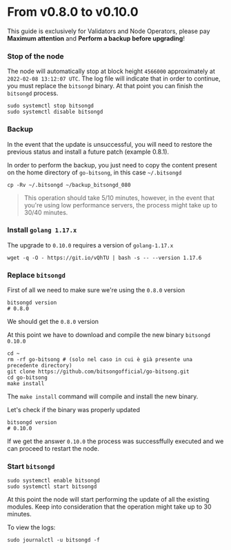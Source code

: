# From v0.8.0 to v0.10.0

This guide is exclusively for Validators and Node Operators, please pay **Maximum attention** and **Perform a backup before upgrading**!

### Stop of the node

The node will automatically stop at block height `4566000` approximately at `2022-02-08 13:12:07 UTC`. The log file will indicate that in order to continue, you must replace the `bitsongd` binary. At that point you can finish the `bitsongd` process.

```
sudo systemctl stop bitsongd
sudo systemctl disable bitsongd
```

### Backup

In the event that the update is unsuccessful, you will need to restore the previous status and install a future patch (example 0.8.1).

In order to perform the backup, you just need to copy the content present on the home directory of `go-bitsong`, in this case `~/.bitsongd`

```
cp -Rv ~/.bitsongd ~/backup_bitsongd_080
```

> This operation should take 5/10 minutes, however, in the event that you're using low performance servers, the process might take up to 30/40 minutes.

### Install `golang 1.17.x`

The upgrade to `0.10.0` requires a version of `golang-1.17.x`

```
wget -q -O - https://git.io/vQhTU | bash -s -- --version 1.17.6
```

### Replace `bitsongd`

First of all we need to make sure we're using the `0.8.0` version

```
bitsongd version
# 0.8.0
```

We should get the `0.8.0` version

At this point we have to download and compile the new binary `bitsongd 0.10.0`

```
cd ~
rm -rf go-bitsong # (solo nel caso in cui è già presente una precedente directory)
git clone https://github.com/bitsongofficial/go-bitsong.git
cd go-bitsong
make install
```

The `make install` command will compile and install the new binary.

Let's check if the binary was properly updated

```
bitsongd version
# 0.10.0
```

If we get the answer `0.10.0` the process was successffully executed and we can proceed to restart the node.

### Start `bitsongd`

```
sudo systemctl enable bitsongd
sudo systemctl start bitsongd
```

At this point the node will start performing the update of all the existing modules. Keep into consideration that the operation might take up to 30 minutes.

To view the logs:

```
sudo journalctl -u bitsongd -f
```
